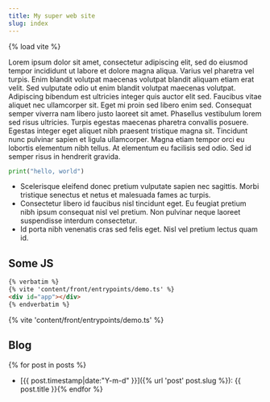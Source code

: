 ```yaml
---
title: My super web site
slug: index
---
```

{% load vite %}

Lorem ipsum dolor sit amet, consectetur adipiscing elit, sed do eiusmod tempor incididunt ut labore et dolore magna aliqua. Varius vel pharetra vel turpis. Enim blandit volutpat maecenas volutpat blandit aliquam etiam erat velit. Sed vulputate odio ut enim blandit volutpat maecenas volutpat. Adipiscing bibendum est ultricies integer quis auctor elit sed. Faucibus vitae aliquet nec ullamcorper sit. Eget mi proin sed libero enim sed. Consequat semper viverra nam libero justo laoreet sit amet. Phasellus vestibulum lorem sed risus ultricies. Turpis egestas maecenas pharetra convallis posuere. Egestas integer eget aliquet nibh praesent tristique magna sit. Tincidunt nunc pulvinar sapien et ligula ullamcorper. Magna etiam tempor orci eu lobortis elementum nibh tellus. At elementum eu facilisis sed odio. Sed id semper risus in hendrerit gravida.


```python
print("hello, world")
```

- Scelerisque eleifend donec pretium vulputate sapien nec sagittis. Morbi tristique senectus et netus et malesuada fames ac turpis.
- Consectetur libero id faucibus nisl tincidunt eget. Eu feugiat pretium nibh ipsum consequat nisl vel pretium. Non pulvinar neque laoreet suspendisse interdum consectetur.
- Id porta nibh venenatis cras sed felis eget. Nisl vel pretium lectus quam id.

## Some JS

```html
{% verbatim %}
{% vite 'content/front/entrypoints/demo.ts' %}
<div id="app"></div>
{% endverbatim %}
```

{% vite 'content/front/entrypoints/demo.ts' %}
<div id="app"></div>


## Blog

{% for post in posts %}
- [{{ post.timestamp|date:"Y-m-d" }}]({% url 'post' post.slug %}): {{ post.title }}{% endfor %}
